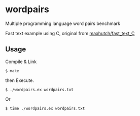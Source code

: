 # wordpairs
Multiple programming language word pairs benchmark

Fast text example using C, original from [maxhutch/fast_text_C](https://github.com/maxhutch/fast_text_C)

## Usage
Compile & Link
```
$ make
```
then Execute.
```
$ ./wordpairs.ex wordpairs.txt
```
Or
```
$ time ./wordpairs.ex wordpairs.txt
```
